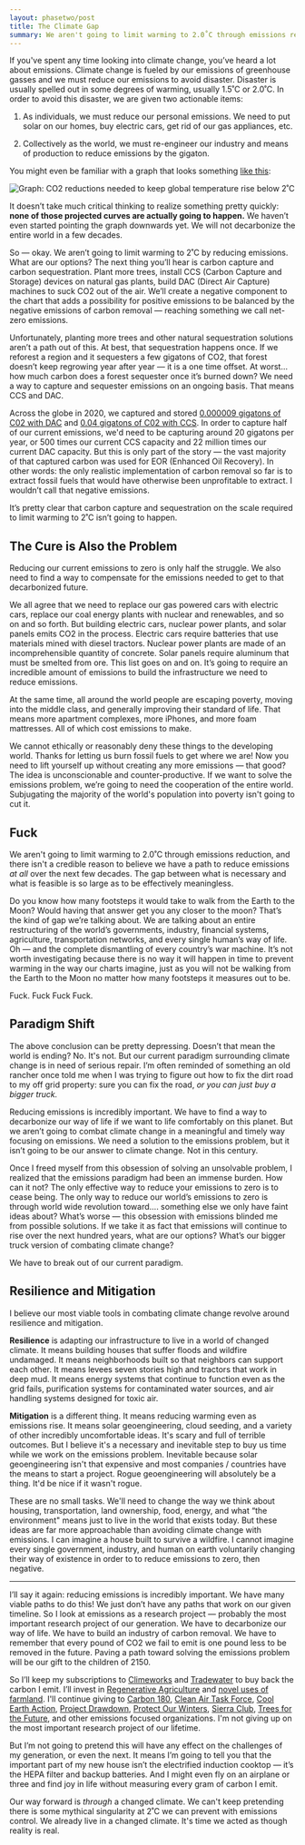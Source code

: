 ```yaml
---
layout: phasetwo/post
title: The Climate Gap
summary: We aren't going to limit warming to 2.0˚C through emissions reduction, and there isn't a credible reason to believe we have a path to reduce emissions <em>at all</em> over the next few decades. The gap between what is necessary and what is feasible is so large as to be effectively meaningless. So where does that leave us?
---
```


If you've spent any time looking into climate change, you’ve heard a lot about emissions. Climate change is fueled by our emissions of greenhouse gasses and we must reduce our emissions to avoid disaster. Disaster is usually spelled out in some degrees of warming, usually 1.5˚C or 2.0˚C. In order to avoid this disaster, we are given two actionable items:

1. As individuals, we must reduce our personal emissions. We need to put solar on our homes, buy electric cars, get rid of our gas appliances, etc.

2. Collectively as the world, we must re-engineer our industry and means of production to reduce emissions by the gigaton.

You might even be familiar with a graph that looks something [like this](https://ourworldindata.org/grapher/co2-mitigation-2c?time=earliest..latest):

![Graph: CO2 reductions needed to keep global temperature rise below 2˚C](http://assets.warpspire.com/images/climate-gap/co2-graph.png)

It doesn’t take much critical thinking to realize something pretty quickly: **none of those projected curves are actually going to happen.** We haven’t even started pointing the graph downwards yet. We will not decarbonize the entire world in a few decades.

So — okay. We aren’t going to limit warming to 2˚C by reducing emissions. What are our options? The next thing you’ll hear is carbon capture and carbon sequestration. Plant more trees, install CCS (Carbon Capture and Storage) devices on natural gas plants, build DAC (Direct Air Capture) machines to suck CO2 out of the air. We’ll create a negative component to the chart that adds a possibility for positive emissions to be balanced by the negative emissions of carbon removal — reaching something we call net-zero emissions.

Unfortunately, planting more trees and other natural sequestration solutions aren’t a path out of this. At best, that sequestration happens once. If we reforest a region and it sequesters a few gigatons of CO2, that forest doesn’t keep regrowing year after year — it is a one time offset. At worst… how much carbon does a forest sequester once it’s burned down? We need a way to capture and sequester emissions on an ongoing basis. That means CCS and DAC.

Across the globe in 2020, we captured and stored [0.000009 gigatons of C02 with DAC](https://www.iea.org/reports/direct-air-capture) and [0.04 gigatons of C02 with CCS](https://www.reuters.com/article/us-climate-change-ccs/global-ccs-capacity-grew-by-a-third-but-much-more-needed-report-idUSKBN28B3SZ). In order to capture half of our current emissions, we'd need to be capturing around 20 gigatons per year, or 500 times our current CCS capacity and 22 million times our current DAC capacity. But this is only part of the story — the vast majority of that captured carbon was used for EOR (Enhanced Oil Recovery). In other words: the only realistic implementation of carbon removal so far is to extract fossil fuels that would have otherwise been unprofitable to extract. I wouldn’t call that negative emissions.

It’s pretty clear that carbon capture and sequestration on the scale required to limit warming to 2˚C isn’t going to happen.

## The Cure is Also the Problem

Reducing our current emissions to zero is only half the struggle. We also need to find a way to compensate for the emissions needed to get to that decarbonized future.

We all agree that we need to replace our gas powered cars with electric cars, replace our coal energy plants with nuclear and renewables, and so on and so forth. But building electric cars, nuclear power plants, and solar panels emits CO2 in the process. Electric cars require batteries that use materials mined with diesel tractors. Nuclear power plants are made of an incomprehensible quantity of concrete. Solar panels require aluminum that must be smelted from ore. This list goes on and on. It’s going to require an incredible amount of emissions to build the infrastructure we need to reduce emissions.

At the same time, all around the world people are escaping poverty, moving into the middle class, and generally improving their standard of life. That means more apartment complexes, more iPhones, and more foam mattresses. All of which cost emissions to make.

We cannot ethically or reasonably deny these things to the developing world. Thanks for letting us burn fossil fuels to get where we are! Now you need to lift yourself up without creating any more emissions — that good? The idea is unconscionable and counter-productive. If we want to solve the emissions problem, we’re going to need the cooperation of the entire world. Subjugating the majority of the world's population into poverty isn't going to cut it.

## Fuck

We aren't going to limit warming to 2.0˚C through emissions reduction, and there isn't a credible reason to believe we have a path to reduce emissions *at all* over the next few decades. The gap between what is necessary and what is feasible is so large as to be effectively meaningless.

Do you know how many footsteps it would take to walk from the Earth to the Moon? Would having that answer get you any closer to the moon? That’s the kind of gap we’re talking about. We are talking about an entire restructuring of the world’s governments, industry, financial systems, agriculture, transportation networks, and every single human’s way of life. Oh — and the complete dismantling of every country’s war machine. It’s not worth investigating because there is no way it will happen in time to prevent warming in the way our charts imagine, just as you will not be walking from the Earth to the Moon no matter how many footsteps it measures out to be.

Fuck. Fuck Fuck Fuck.

## Paradigm Shift

The above conclusion can be pretty depressing. Doesn’t that mean the world is ending? No. It's not. But our current paradigm surrounding climate change is in need of serious repair. I’m often reminded of something an old rancher once told me when I was trying to figure out how to fix the dirt road to my off grid property: sure you can fix the road, *or you can just buy a bigger truck.*

Reducing emissions is incredibly important. We have to find a way to decarbonize our way of life if we want to life comfortably on this planet. But we aren’t going to combat climate change in a meaningful and timely way focusing on emissions. We need a solution to the emissions problem, but it isn’t going to be our answer to climate change. Not in this century.

Once I freed myself from this obsession of solving an unsolvable problem, I realized that the emissions paradigm had been an immense burden. How can it not? The only effective way to reduce your emissions to zero is to cease being. The only way to reduce our world’s emissions to zero is through world wide revolution toward…. something else we only have faint ideas about? What’s worse — this obsession with emissions blinded me from possible solutions. If we take it as fact that emissions will continue to rise over the next hundred years, what are our options? What’s our bigger truck version of combating climate change?

We have to break out of our current paradigm.

## Resilience and Mitigation

I believe our most viable tools in combating climate change revolve around resilience and mitigation.

**Resilience** is adapting our infrastructure to live in a world of changed climate. It means building houses that suffer floods and wildfire undamaged. It means neighborhoods built so that neighbors can support each other. It means levees seven stories high and tractors that work in deep mud. It means energy systems that continue to function even as the grid fails, purification systems for contaminated water sources, and air handling systems designed for toxic air.

**Mitigation** is a different thing. It means reducing warming even as emissions rise. It means solar geoengineering, cloud seeding, and a variety of other incredibly uncomfortable ideas. It's scary and full of terrible outcomes. But I believe it's a necessary and inevitable step to buy us time while we work on the emissions problem. Inevitable because solar geoengineering isn't that expensive and most companies / countries have the means to start a project. Rogue geoengineering will absolutely be a thing. It'd be nice if it wasn't rogue.

These are no small tasks. We'll need to change the way we think about housing, transportation, land ownership, food, energy, and what “the environment" means just to live in the world that exists today. But these ideas are far more approachable than avoiding climate change with emissions. I can imagine a house built to survive a wildfire. I cannot imagine every single government, industry, and human on earth voluntarily changing their way of existence in order to to reduce emissions to zero, then negative.

----

I’ll say it again: reducing emissions is incredibly important. We have many viable paths to do this! We just don’t have any paths that work on our given timeline. So I look at emissions as a research project — probably the most important research project of our generation. We have to decarbonize our way of life. We have to build an industry of carbon removal. We have to remember that every pound of CO2 we fail to emit is one pound less to be removed in the future. Paving a path toward solving the emissions problem will be our gift to the children of 2150.

So I’ll keep my subscriptions to [Climeworks](https://climeworks.com/) and [Tradewater](https://tradewater.us/) to buy back the carbon I emit. I’ll invest in [Regenerative Agriculture](https://gosteward.com) and [novel uses of farmland](https://www.worldtree.eco/). I'll continue giving to [Carbon 180](https://carbon180.org/), [Clean Air Task Force](https://www.catf.us/), [Cool Earth Action](https://www.coolearth.org/), [Project Drawdown](https://drawdown.org/), [Protect Our Winters](https://protectourwinters.org/), [Sierra Club](https://www.sierraclub.org/), [Trees for the Future](https://trees.org/), and other emissions focused organizations. I'm not giving up on the most important research project of our lifetime.

But I’m not going to pretend this will have any effect on the challenges of my generation, or even the next. It means I’m going to tell you that the important part of my new house isn’t the electrified induction cooktop — it’s the HEPA filter and backup batteries. And I might even fly on an airplane or three and find joy in life without measuring every gram of carbon I emit.

Our way forward is *through* a changed climate. We can't keep pretending there is some mythical singularity at 2˚C we can prevent with emissions control. We already live in a changed climate. It's time we acted as though reality is real.
